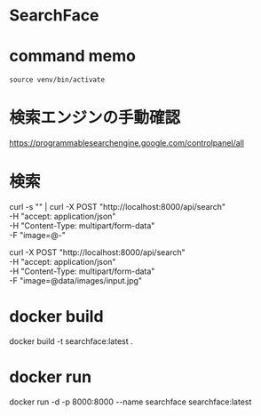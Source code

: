 # SearchFace

# command memo

```
source venv/bin/activate
```

# 検索エンジンの手動確認

https://programmablesearchengine.google.com/controlpanel/all

# 検索

curl -s "" |
curl -X POST "http://localhost:8000/api/search" \
  -H "accept: application/json" \
  -H "Content-Type: multipart/form-data" \
  -F "image=@-"

curl -X POST "http://localhost:8000/api/search" \
  -H "accept: application/json" \
  -H "Content-Type: multipart/form-data" \
  -F "image=@data/images/input.jpg"

# docker build

docker build -t searchface:latest .

# docker run

docker run -d -p 8000:8000 --name searchface searchface:latest